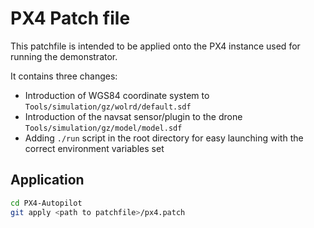 # PX4 Patch file

This patchfile is intended to be applied onto the PX4 instance used for running the demonstrator.

It contains three changes:
- Introduction of WGS84 coordinate system to `Tools/simulation/gz/wolrd/default.sdf`
- Introduction of the navsat sensor/plugin to the drone `Tools/simulation/gz/model/model.sdf`
- Adding `./run` script in the root directory for easy launching with the correct environment variables set

## Application

```sh
cd PX4-Autopilot
git apply <path to patchfile>/px4.patch
```
